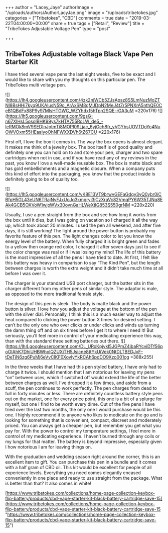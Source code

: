 +++
author = "Lacey_Jaye"
authorImage = "/uploads/authors/AuthorLacyJae.png"
image = "/uploads/tribetokes.jpg"
categories = ["Tribetokes", "CBD"]
comments = true
date = "2019-03-22T04:00:00+00:00"
share = true
tags = ["Retail", "Review"]
title = "TribeTokes Adjustable Voltage Pen"
type = "post"

+++
## TribeTokes Adjustable voltage Black Vape Pen Starter Kit

I have tried several vape pens the last eight weeks, five to be exact and I would like to share with you my thoughts on this particular pen. The TribeTokes multi voltage pen.

![](https://lh4.googleusercontent.com/4zk2njWCb5ZJsApsz8S5LmNuzMoZTNI8BsHHi7kyq9UKAIusN59o_ArAxSM8gMJDpN2MeJ4tZr5PNXrA5nthQE0CeB1QBdFx88P9y97MlsHTGWC_WZYhdxf5hTpn2SQE-rGA3uM =220x176) ![](https://lh5.googleusercontent.com/9gsG-n67XIHsL5osolBHK99ys7kHTA755RoLW_de5_-leRMOk8mV9SEDInJptmTi8MOPI09Ljac_6yjOch8fr_yVGYbsUOVTDoYc4NuOWVOxm55HEaaIyoOhNFWXXDVh6tZ67CU =220x176)

First off, I love the box it comes in. The way the box opens is almost elegant. It makes me think of a jewelry box. The box itself is of good quality and definitely one you can hold on to and store your pen, charger and two spare cartridges when not in use, and if you have read any of my reviews in the past, you know I love a well-made reusable box. The box is matte black and has gold embellishments and a magnetic closure. When a company puts this kind of effort into the packaging, you know that the product inside is definitely going to be of quality too.

![](https://lh5.googleusercontent.com/vK8E13VT9brwvGEFaGdgy3yQ0ybr0jCBfpH5GL43eUN6TRajNyFJxUoJq3kmgryi3jCzXraVc82VmqPY6W35TJNq8EAk4GCB5OXVoW1wjoWVx30ovnGaHLWeXtlG853S550grNM =220x220)

Usually, I use a pen straight from the box and see how long it works from the box until it dies, but I was going on vacation so I charged it all the way up, which took about 20 minutes. I used the pen all weekend, and after five days, it is still working! The light around the power button is probably my favorite feature of this pen. The light changes color to let you know the energy level of the battery. When fully charged it is bright green and fades to a yellow then orange red color, I charged it after seven days just to see if the color change was real or if I was losing my mind! The life of this battery is the most impressive of all the pens I have tried to date. At first, I felt like this battery was heavy in comparison to say “The Kind Pen”, but the length between charges is worth the extra weight and it didn’t take much time at all before I was over it.

The charger is your standard USB port charger, but the batter sits in the charger different from my other pens of similar style. The adaptor is male, as opposed to the more traditional female style.

The design of this pen is sleek. The body is matte black and the power button is silver. I love how you adjust the voltage at the bottom of the pen with the silver dial. Personally, I think this is a much easier way to adjust the heat compared to clicking the power button X times for desired setting. I can’t be the only one who over clicks or under clicks and winds up turning the damn thing off and on six times before I get it to where I need it! But seriously, you’ll feel more in control of your medicating experience this way, than with the standard three setting batteries out there. ![](https://lh4.googleusercontent.com/DL_URoKpjykI5JGPmZ4ibaRYcviDTf56poOIAhK7DhiUHBWholQZUXiTH5Jsicne8ttYkUiVek0NtDLTBEDJvF-tDeTjN6zg6PuMj6eVvClKF0XovlyYkRCAh6pdDO9Xzo001cg =388x255)

In the three weeks that I have had this pen styled battery, I have only had to charge it twice. I should mention that I am notorious for leaving my pens “on” between uses, which if switched off would extend the life of the better between charges as well. I’ve dropped it a few times, and aside from a scuff, the pen continues to work perfectly. The pen charges from dead to full in forty minutes or less. There are definitely countless battery style pens out on the market, one for every price point, this one is a bit of a splurge for myself, but one I find to be worth every dime. Out of the five pens I have tried over the last two months, the only one I would purchase would be this one. I highly recommend it to anyone who likes to medicate on the go and is looking for something that is convenient, compact, discreet and moderately priced. You can always get a cheaper pen, but remember you get what you pay for. With the power to control my temperature settings, I feel more in control of my medicating experience. I haven’t burned through any coils or my lungs for that matter. The battery is beyond impressive, especially given I how notorious I am for leaving things on.

With the graduation and wedding season right around the corner, this is an excellent item to gift. You can purchase this pen in a bundle and it comes with a half gram of CBD oil. This kit would be excellent for people of all experience levels. Everything you need comes elegantly encased conveniently in one place and ready to use straight from the package. What is better than that? It also comes in white!

[https://www.tribetokes.com/collections/home-page-collection-keybox-flip-battery/products/cbd-vape-starter-kit-black-battery-cartridge-save-15](https://www.tribetokes.com/collections/home-page-collection-keybox-flip-battery/products/cbd-vape-starter-kit-black-battery-cartridge-save-15 "https://www.tribetokes.com/collections/home-page-collection-keybox-flip-battery/products/cbd-vape-starter-kit-black-battery-cartridge-save-15")